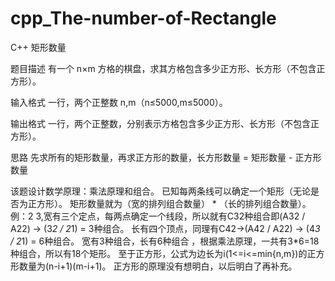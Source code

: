 # cpp_The-number-of-Rectangle
C++ 矩形数量

题目描述
有一个 n×m 方格的棋盘，求其方格包含多少正方形、长方形（不包含正方形）。

输入格式
一行，两个正整数 n,m（n≤5000,m≤5000）。

输出格式
一行，两个正整数，分别表示方格包含多少正方形、长方形（不包含正方形）。

思路
先求所有的矩形数量，再求正方形的数量，长方形数量 = 矩形数量 - 正方形数量

该题设计数学原理：乘法原理和组合。
已知每两条线可以确定一个矩形（无论是否为正方形）。
矩形数量就为（宽的排列组合数量） * （长的排列组合数量）。
例：2 3,宽有三个定点，每两点确定一个线段，所以就有C32种组合即(A32 / A22) -> (3*2 / 2*1) = 3种组合。
长有四个顶点，同理有C42->(A42 / A22) -> (4*3 / 2*1) = 6种组合。
宽有3种组合，长有6种组合 ，根据乘法原理，一共有3*6=18种组合，所以有18个矩形。
至于正方形，公式为边长为i(1<=i<=min{n,m})的正方形数量为(n-i+1)(m-i+1)。
正方形的原理没有想明白，以后明白了再补充。
